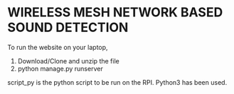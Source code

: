 # WIRELESS MESH NETWORK BASED SOUND DETECTION
To run the website on your laptop,
1. Download/Clone and unzip the file 
2. python manage.py runserver

script_py is the python script to be run on the RPI. Python3 has been used.
